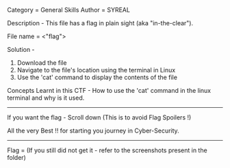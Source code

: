 Category = General Skills
Author = SYREAL 

Description - 
This file has a flag in plain sight (aka "in-the-clear").

File name = <"flag">

Solution - 
1. Download the file
2. Navigate to the file's location using the terminal in Linux
3. Use the 'cat' command to display the contents of the file  

Concepts Learnt in this CTF - 
How to use the 'cat' command in the linux terminal and why is it used.

*******************************************************************************

If you want the flag - Scroll down (This is to avoid Flag Spoilers !)












All the very Best !! for starting you journey in Cyber-Security.

*******************************************************************************


















Flag = (If you still did not get it - refer to the screenshots present in the folder) 

